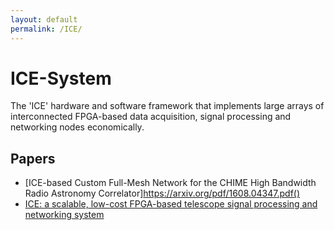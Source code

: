 ```yaml
---
layout: default
permalink: /ICE/
---
```


# ICE-System

The 'ICE' hardware and software framework that implements large arrays of interconnected FPGA-based data acquisition, signal processing and networking nodes economically.

## Papers

- [ICE-based Custom Full-Mesh Network for the CHIME High Bandwidth Radio Astronomy Correlator]https://arxiv.org/pdf/1608.04347.pdf()
- [ICE: a scalable, low-cost FPGA-based telescope signal processing and networking system](https://arxiv.org/pdf/1608.06262.pdf)
